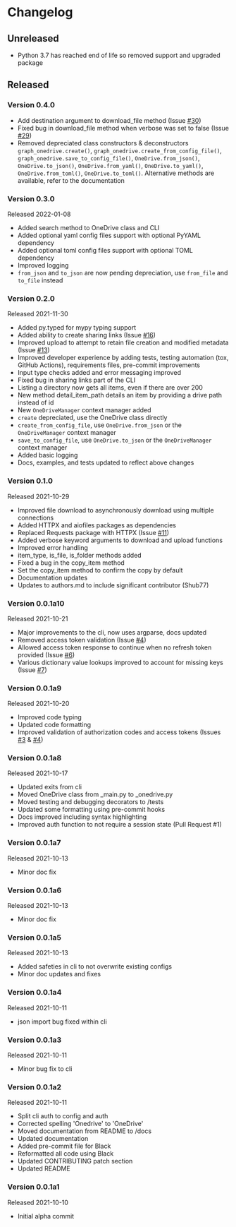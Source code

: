 # Changelog

## Unreleased

* Python 3.7 has reached end of life so removed support and upgraded package

## Released

### Version 0.4.0

* Add destination argument to download_file method (Issue [#30](https://github.com/dariobauer/graph-onedrive/issues/30))
* Fixed bug in download_file method when verbose was set to false (Issue [#29](https://github.com/dariobauer/graph-onedrive/issues/29))
* Removed depreciated class constructors & deconstructors `graph_onedrive.create()`, `graph_onedrive.create_from_config_file()`, `graph_onedrive.save_to_config_file()`, `OneDrive.from_json()`, `OneDrive.to_json()`, `OneDrive.from_yaml()`, `OneDrive.to_yaml()`, `OneDrive.from_toml()`, `OneDrive.to_toml()`. Alternative methods are available, refer to the documentation

### Version 0.3.0

Released 2022-01-08

* Added search method to OneDrive class and CLI
* Added optional yaml config files support with optional PyYAML dependency
* Added optional toml config files support with optional TOML dependency
* Improved logging
* `from_json` and `to_json` are now pending depreciation, use `from_file` and `to_file` instead

### Version 0.2.0

Released 2021-11-30

* Added py.typed for mypy typing support
* Added ability to create sharing links (Issue [#16](https://github.com/dariobauer/graph-onedrive/issues/16))
* Improved upload to attempt to retain file creation and modified metadata (Issue [#13](https://github.com/dariobauer/graph-onedrive/issues/13))
* Improved developer experience by adding tests, testing automation (tox, GitHub Actions), requirements files, pre-commit improvements
* Input type checks added and error messaging improved
* Fixed bug in sharing links part of the CLI
* Listing a directory now gets all items, even if there are over 200
* New method detail_item_path details an item by providing a drive path instead of id
* New `OneDriveManager` context manager added
* `create` depreciated, use the OneDrive class directly
* `create_from_config_file`, use `OneDrive.from_json` or the `OneDriveManager` context manager
* `save_to_config_file`, use `OneDrive.to_json` or the `OneDriveManager` context manager
* Added basic logging
* Docs, examples, and tests updated to reflect above changes

### Version 0.1.0

Released 2021-10-29

* Improved file download to asynchronously download using multiple connections
* Added HTTPX and aiofiles packages as dependencies
* Replaced Requests package with HTTPX (Issue [#11](https://github.com/dariobauer/graph-onedrive/issues/11))
* Added verbose keyword arguments to download and upload functions
* Improved error handling
* item_type, is_file, is_folder methods added
* Fixed a bug in the copy_item method
* Set the copy_item method to confirm the copy by default
* Documentation updates
* Updates to authors.md to include significant contributor (Shub77)

### Version 0.0.1a10

Released 2021-10-21

* Major improvements to the cli, now uses argparse, docs updated
* Removed access token validation (Issue [#4](https://github.com/dariobauer/graph-onedrive/issues/4))
* Allowed access token response to continue when no refresh token provided (Issue [#6](https://github.com/dariobauer/graph-onedrive/issues/6))
* Various dictionary value lookups improved to account for missing keys (Issue [#7](https://github.com/dariobauer/graph-onedrive/issues/7))

### Version 0.0.1a9

Released 2021-10-20

* Improved code typing
* Updated code formatting
* Improved validation of authorization codes and access tokens (Issues [#3](https://github.com/dariobauer/graph-onedrive/issues/3) & [#4](https://github.com/dariobauer/graph-onedrive/issues/4))

### Version 0.0.1a8

Released 2021-10-17

* Updated exits from cli
* Moved OneDrive class from _main.py to _onedrive.py
* Moved testing and debugging decorators to /tests
* Updated some formatting using pre-commit hooks
* Docs improved including syntax highlighting
* Improved auth function to not require a session state (Pull Request #1)

### Version 0.0.1a7

Released 2021-10-13

* Minor doc fix

### Version 0.0.1a6

Released 2021-10-13

* Minor doc fix

### Version 0.0.1a5

Released 2021-10-13

* Added safeties in cli to not overwrite existing configs
* Minor doc updates and fixes

### Version 0.0.1a4

Released 2021-10-11

* json import bug fixed within cli

### Version 0.0.1a3

Released 2021-10-11

* Minor bug fix to cli

### Version 0.0.1a2

Released 2021-10-11

* Split cli auth to config and auth
* Corrected spelling 'Onedrive' to 'OneDrive'
* Moved documentation from README to /docs
* Updated documentation
* Added pre-commit file for Black
* Reformatted all code using Black
* Updated CONTRIBUTING patch section
* Updated README

### Version 0.0.1a1

Released 2021-10-10

* Initial alpha commit
